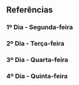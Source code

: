 ## Referências
### __1º Dia - Segunda-feira__
### __2º Dia - Terça-feira__
### __3º Dia - Quarta-feira__
### __4º Dia - Quinta-feira__